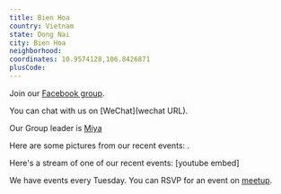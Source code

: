 ```yaml
---
title: Bien Hoa
country: Vietnam
state: Dong Nai
city: Bien Hoa
neighborhood: 
coordinates: 10.9574128,106.8426871
plusCode:
---
```

Join our [Facebook group](https://www.facebook.com/groups/free.code.camp.bienhoacity).

You can chat with us on [WeChat](wechat URL).

Our Group leader is [Miya](freecodecamp.org/miya)

Here are some pictures from our recent events:
![]().

Here's a stream of one of our recent events:
[youtube embed]

We have events every Tuesday. You can RSVP for an event on [meetup](meetupurl).
